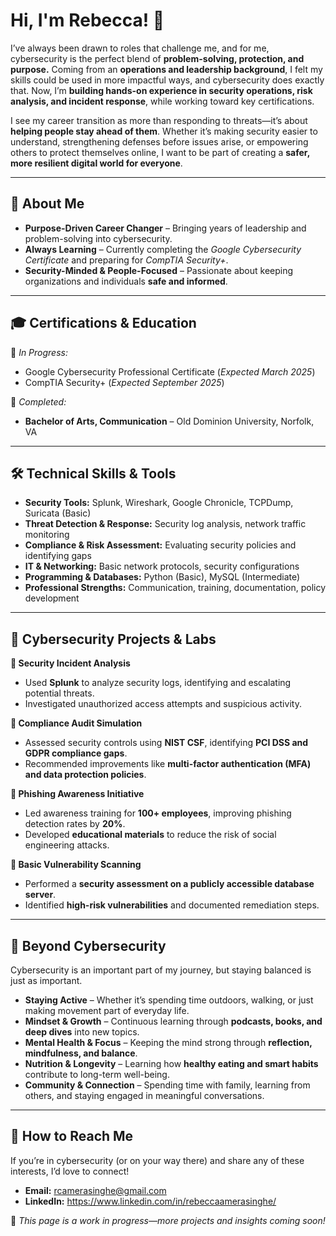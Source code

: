 # Hi, I'm Rebecca! 👋  

I’ve always been drawn to roles that challenge me, and for me, cybersecurity is the perfect blend of **problem-solving, protection, and purpose.** Coming from an **operations and leadership background**, I felt my skills could be used in more impactful ways, and cybersecurity does exactly that. Now, I’m **building hands-on experience in security operations, risk analysis, and incident response**, while working toward key certifications. 

I see my career transition as more than responding to threats—it’s about **helping people stay ahead of them**. Whether it’s making security easier to understand, strengthening defenses before issues arise, or empowering others to protect themselves online, I want to be part of creating a **safer, more resilient digital world for everyone**.


---

## 🔎 **About Me**  

- **Purpose-Driven Career Changer** – Bringing years of leadership and problem-solving into cybersecurity.  
- **Always Learning** – Currently completing the *Google Cybersecurity Certificate* and preparing for *CompTIA Security+*.  
- **Security-Minded & People-Focused** – Passionate about keeping organizations and individuals **safe and informed**.  

---

## 🎓 **Certifications & Education**  

📌 *In Progress:*  
- Google Cybersecurity Professional Certificate (*Expected March 2025*)  
- CompTIA Security+ (*Expected September 2025*)  

📌 *Completed:*  
- **Bachelor of Arts, Communication** – Old Dominion University, Norfolk, VA  

---

## 🛠 **Technical Skills & Tools**  

- **Security Tools:** Splunk, Wireshark, Google Chronicle, TCPDump, Suricata (Basic)  
- **Threat Detection & Response:** Security log analysis, network traffic monitoring  
- **Compliance & Risk Assessment:** Evaluating security policies and identifying gaps  
- **IT & Networking:** Basic network protocols, security configurations  
- **Programming & Databases:** Python (Basic), MySQL (Intermediate)  
- **Professional Strengths:** Communication, training, documentation, policy development  

---

## 🔬 **Cybersecurity Projects & Labs**  

**🔹 Security Incident Analysis**  
- Used **Splunk** to analyze security logs, identifying and escalating potential threats.  
- Investigated unauthorized access attempts and suspicious activity.  

**🔹 Compliance Audit Simulation**  
- Assessed security controls using **NIST CSF**, identifying **PCI DSS and GDPR compliance gaps**.  
- Recommended improvements like **multi-factor authentication (MFA) and data protection policies**.  

**🔹 Phishing Awareness Initiative**  
- Led awareness training for **100+ employees**, improving phishing detection rates by **20%**.  
- Developed **educational materials** to reduce the risk of social engineering attacks.  

**🔹 Basic Vulnerability Scanning**  
- Performed a **security assessment on a publicly accessible database server**.  
- Identified **high-risk vulnerabilities** and documented remediation steps.  

---

## 🌱 **Beyond Cybersecurity**  

Cybersecurity is an important part of my journey, but staying balanced is just as important.  

- **Staying Active** – Whether it’s spending time outdoors, walking, or just making movement part of everyday life.  
- **Mindset & Growth** – Continuous learning through **podcasts, books, and deep dives** into new topics.  
- **Mental Health & Focus** – Keeping the mind strong through **reflection, mindfulness, and balance**.  
- **Nutrition & Longevity** – Learning how **healthy eating and smart habits** contribute to long-term well-being.  
- **Community & Connection** – Spending time with family, learning from others, and staying engaged in meaningful conversations.  

---

## 💬 **How to Reach Me**  

If you’re in cybersecurity (or on your way there) and share any of these interests, I’d love to connect!

- **Email:** rcamerasinghe@gmail.com  
- **LinkedIn:** https://www.linkedin.com/in/rebeccaamerasinghe/  
  


📌 *This page is a work in progress—more projects and insights coming soon!*  
